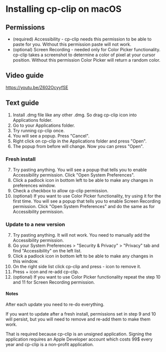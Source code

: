 # Installing cp-clip on macOS

## Permissions
- (required) Accessibility - cp-clip needs this permission to be able to paste for you. Without this permission
  paste will not work.
- (optional) Screen Recording - needed only for Color Picker functionality. cp-clip takes a screenshot to determine a
  color of pixel at your cursor position. Without this permission Color Picker will return a random color.

## Video guide
https://youtu.be/Z602OcyyfSE

## Text guide
1. Install .dmg file like any other .dmg. So drag cp-clip icon into Applications folder.
2. Go to your Applications folder.
3. Try running cp-clip once.
4. You will see a popup. Press "Cancel".
5. Right click on cp-clip in the Applications folder and press "Open".
6. The popup from before will change. Now you can press "Open".

### Fresh install
7. Try pasting anything. You will see a popup that tells you to enable Accessibility permission. Click "Open System
   Preferences".
8. Click a padlock icon in bottom left to be able to make any changes in preferences window.
9. Check a checkbox to allow cp-clip permission.
10. (optional) If you want to use Color Picker functionality, try using it for the first time. You will see a popup that
    tells you to enable Screen Recording permission. Click "Open System Preferences" and do the same as for
    Accessibility permission.

### Update to a new version
7. Try pasting anything. It will not work. You need to manually add the Accessibility permission.
8. Go your System Preferences > "Security & Privacy" > "Privacy" tab and find "Accessibility" on the left list.
9. Click a padlock icon in bottom left to be able to make any changes in this window.
10. On the right side list click cp-clip and press - icon to remove it.
11. Press + icon and re-add cp-clip.
12. (optional) If you want to use Color Picker functionality repeat the step 10 and 11 for Screen Recording permission.

#### Notes
After each update you need to re-do everything.

If you want to update after a fresh install, permissions set in step 9 and 10 will persist, but you will need to remove
and re-add them to make them work.

That is required because cp-clip is an unsigned application. Signing the application requires an Apple Developer account
which costs 99$ every year and cp-clip is a non-profit application.
